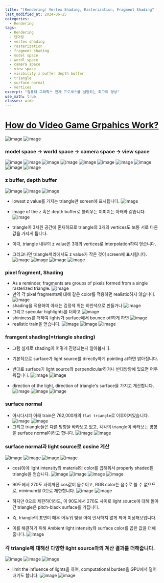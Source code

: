 ```yaml
---
title: "[Rendering] Vertex Shading, Rasterization, Fragment Shading"
last_modified_at: 2024-06-25
categories:
  - Rendering
tags:
  - Rendering
  - 렌더링
  - vertex shading
  - rasterization
  - fragment shading
  - model space
  - wordl space
  - camera space
  - view space
  - visibility z buffer depth buffer
  - triangle
  - surface normal
  - vertices
excerpt: "컴퓨터 그래픽스 전체 프로세스를 설명하는 최고의 영상"
use_math: true
classes: wide
---
```


# [How do Video Game Grpahics Work?](https://youtu.be/C8YtdC8mxTU?si=_gpbb-TD1xGGxmrS)

![image](https://github.com/sandokim/sandokim.github.io/assets/74639652/e8ab0a57-9f95-4bea-bdfa-ab419ac0cf9b)
![image](https://github.com/sandokim/sandokim.github.io/assets/74639652/d8631600-d1b9-4651-b099-8b4a27fa4aca)

### model space -> world space -> camera space -> view space
![image](https://github.com/sandokim/sandokim.github.io/assets/74639652/7a894c47-e99c-43f3-af51-cd93d038805a)
![image](https://github.com/sandokim/sandokim.github.io/assets/74639652/166ef1ec-b325-4c62-86df-448c3ac3815d)
![image](https://github.com/sandokim/sandokim.github.io/assets/74639652/1366dec4-69b8-4e29-a6ab-e0a96ebde7bc)
![image](https://github.com/sandokim/sandokim.github.io/assets/74639652/6aac8331-2e79-48b1-96e6-e03391acd085)
![image](https://github.com/sandokim/sandokim.github.io/assets/74639652/e594200a-577d-404c-b26a-92b1b29dab6d)
![image](https://github.com/sandokim/sandokim.github.io/assets/74639652/1e622d79-a835-47ea-827b-892ec437ce86)
![image](https://github.com/sandokim/sandokim.github.io/assets/74639652/05cdfadf-e748-4cdd-8191-e8c1ee1c6ab4)
![image](https://github.com/sandokim/sandokim.github.io/assets/74639652/4d80fedd-b0b2-4d73-ac01-32d02cb76691)
![image](https://github.com/sandokim/sandokim.github.io/assets/74639652/609ac510-b33f-4f85-86ee-5c40a71814aa)
![image](https://github.com/sandokim/sandokim.github.io/assets/74639652/3200d10c-431e-4095-a268-a641b7e671d3)

### z buffer, depth buffer

![image](https://github.com/sandokim/sandokim.github.io/assets/74639652/aae80475-1180-42aa-ad6d-b83e7b3ab7b8)
![image](https://github.com/sandokim/sandokim.github.io/assets/74639652/5d6c300f-ae13-4d40-88d1-6582699b8621)
![image](https://github.com/sandokim/sandokim.github.io/assets/74639652/4116cc4e-c24a-467e-b4ae-fbf193e4ebf8)
- lowest z value를 가지는 triangle만 screen에 표시됩니다.
![image](https://github.com/sandokim/sandokim.github.io/assets/74639652/8c24c9f9-30e3-4fed-87d5-0d14affb758b)

- image of the z 혹은 depth buffer로 불리우는 이미지는 아래와 같습니다.
![image](https://github.com/sandokim/sandokim.github.io/assets/74639652/3577c9be-c9b2-4c12-96e0-787d3705aa53)
- triangle이 3차원 공간에 존재하므로 triangle의 3개의 vertices도 보통 서로 다른 값을 가지게 됩니다.
- 이때, triangle 내부의 z value은 3개의 vertices로 interpolation하여 얻습니다.
- 그러고나면 triangle끼리에서도 z value가 작은 것이 screen에 표시됩니다.
![image](https://github.com/sandokim/sandokim.github.io/assets/74639652/2e17b3e0-c026-4e8f-9467-df53ad32f954)
![image](https://github.com/sandokim/sandokim.github.io/assets/74639652/1decb903-3abb-4e3b-8284-a13e8484aceb)
![image](https://github.com/sandokim/sandokim.github.io/assets/74639652/234c0971-d3e8-4212-9bf4-f3934a59b7f9)
![image](https://github.com/sandokim/sandokim.github.io/assets/74639652/aa4e9ae3-e30e-44ae-bd4e-a594cdf5d12a)

###  pixel fragment, Shading
- As a reminder, fragments are groups of pixels formed from a single rasterized triangle.
![image](https://github.com/sandokim/sandokim.github.io/assets/74639652/4401d2d0-113d-4dfc-aad8-ea1c9de5d43d)
- 만약 각 pixel fragments에 대해 같은 color를 적용하면 realistic하지 않습니다.
![image](https://github.com/sandokim/sandokim.github.io/assets/74639652/c4c9d0e5-8fcc-4e12-bbc9-f9bd3a04cb8a)
- shading을 적용하여 아래는 검정색 위는 하얀색으로 만들거나
![image](https://github.com/sandokim/sandokim.github.io/assets/74639652/7e6b7130-b876-4175-b12f-48fcd9583836)
- 그리고 specular highlights를 더하고
![image](https://github.com/sandokim/sandokim.github.io/assets/74639652/8d7814f3-7ceb-4401-822b-5087fb81b361)
- shininess를 더하여 lights가 surface에서 bounce off하게 하면
![image](https://github.com/sandokim/sandokim.github.io/assets/74639652/9c9d486d-b565-4c9e-9e50-dd079affa913)
- realistic train을 얻습니다.
![image](https://github.com/sandokim/sandokim.github.io/assets/74639652/998ab25c-15b0-48dd-b409-b0cd195b757d)
![image](https://github.com/sandokim/sandokim.github.io/assets/74639652/01a82639-746a-4c60-ad31-bf3145134aa2)
![image](https://github.com/sandokim/sandokim.github.io/assets/74639652/a8da6126-4159-44c6-9b13-3225dcf3bd1b)

### framgent shading(=triangle shading)
- 그럼 실제로 shading이 어떻게 진행되는지 알아봅시다.
- 기본적으로 surface가 light source를 directly하게 pointing at하면 밝아집니다.
- 반대로 surface가 light source와 perpendicular하거나 반대방향에 있으면 어두워집니다.
![image](https://github.com/sandokim/sandokim.github.io/assets/74639652/87722a04-1a62-4111-964f-c1ac49f1092e)
![image](https://github.com/sandokim/sandokim.github.io/assets/74639652/5bcfa32a-e7fc-40f2-b625-450ab2d87b26)


- direction of the light, direction of triangle's surface을 가지고 계산합니다.
![image](https://github.com/sandokim/sandokim.github.io/assets/74639652/ddd4ca20-499c-4ff7-88b8-b3eae5b503a5)
![image](https://github.com/sandokim/sandokim.github.io/assets/74639652/7bad4d50-1e4b-45fc-b2cf-6a46a615d6d1)
![image](https://github.com/sandokim/sandokim.github.io/assets/74639652/33251dea-52a3-4574-a5ca-1779af680aac)

### surface normal
- 아시다시피 아래 train은 762,000개의 `flat triangle`로 이루어져있습니다.
![image](https://github.com/sandokim/sandokim.github.io/assets/74639652/0d49999d-dae4-4e1b-8e87-37be8d4465c4)
![image](https://github.com/sandokim/sandokim.github.io/assets/74639652/1576ea8c-a31e-48f5-befd-1f46ef88c7c2)
- 그리고 triangle들은 다른 방향을 바라보고 있고, 각각의 triangle이 바라보는 방향을 surface normal이라고 합니다.
![image](https://github.com/sandokim/sandokim.github.io/assets/74639652/4df7c3fd-664c-4fe2-a072-4f50ba26b4b2)
![image](https://github.com/sandokim/sandokim.github.io/assets/74639652/6ba19d2a-2413-40d5-9be6-8fa330310264)

### surface normal과 light source로 cosine 계산

![image](https://github.com/sandokim/sandokim.github.io/assets/74639652/fac31a35-0e24-452f-9f14-83a7c723cbcd)
![image](https://github.com/sandokim/sandokim.github.io/assets/74639652/35cef61b-aa13-45dd-bc59-493ac17559d4)
![image](https://github.com/sandokim/sandokim.github.io/assets/74639652/f815109d-3b57-4b5f-9aa6-349537f8858f)
![image](https://github.com/sandokim/sandokim.github.io/assets/74639652/649ba906-2755-409e-ab45-3e34ff0737a8)

- cos(θ)에 light intensity와 material의 color를 곱해줘서 properly shaded된 triangle을 얻습니다.
![image](https://github.com/sandokim/sandokim.github.io/assets/74639652/535cafbd-6ddc-49ce-afa5-2dba6eade392)
![image](https://github.com/sandokim/sandokim.github.io/assets/74639652/1d86a9cc-0779-4569-96d8-70ade552aaa7)
![image](https://github.com/sandokim/sandokim.github.io/assets/74639652/dfc4227b-23c6-498d-b46d-87b649cf0f67)
![image](https://github.com/sandokim/sandokim.github.io/assets/74639652/4972e7e0-3502-4c92-ab36-786999304cbe)

- 90도에서 270도 사이까진 cos값이 음수이고, RGB color는 음수로 쓸 수 없으므로, minimum을 0으로 제한합니다.
![image](https://github.com/sandokim/sandokim.github.io/assets/74639652/821c3849-9c4e-4af1-897f-d22a804cc559)
![image](https://github.com/sandokim/sandokim.github.io/assets/74639652/f48750dd-baf6-4b15-8695-58621f2c9a34)
- 하지만 0으로 제한하더라도, 이 90도에서 270도 사이로 light source에 대해 돌아간 triangle은 pitch-black surface를 가집니다.
- 즉, triangle의 표면이 매우 어두워 빛을 아예 반사하지 않게 되어 이상해보입니다.
- 이를 해결하기 위해 Ambient light intensity와 surface color를 곱한 값을 더해줍니다.
![image](https://github.com/sandokim/sandokim.github.io/assets/74639652/d97fa504-6985-4e37-83ef-cd4cd2e58a93)

### 각 triangle에 대해선 다양한 light source와의 계산 결과를 더해줍니다.
![image](https://github.com/sandokim/sandokim.github.io/assets/74639652/8967e774-3102-40bf-a044-5ddf0b7edb1e)
![image](https://github.com/sandokim/sandokim.github.io/assets/74639652/eef6cf58-44e1-40b0-a195-b2f636fbbbc5)
![image](https://github.com/sandokim/sandokim.github.io/assets/74639652/a40b5f98-9ca0-440a-b33e-ed7c4c3d2e97)
- limit the influence of lights을 하여, computational burden을 GPU에서 덜어내기도 합니다.
![image](https://github.com/sandokim/sandokim.github.io/assets/74639652/b8367b63-9760-44b7-b39c-cb348af7c04d)
![image](https://github.com/sandokim/sandokim.github.io/assets/74639652/d1c2fe38-05af-4336-bf6a-e43cc1691a67)





















